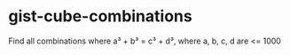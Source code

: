 # gist-cube-combinations
Find all combinations where a³ + b³ = c³ + d³, where a, b, c, d are &lt;= 1000
